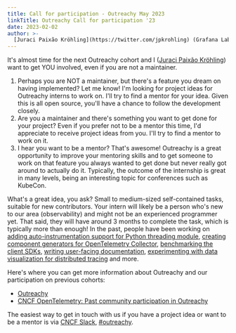 ```yaml
---
title: Call for participation - Outreachy May 2023
linkTitle: Outreachy Call for participation '23
date: 2023-02-02
author: >-
  [Juraci Paixão Kröhling](https://twitter.com/jpkrohling) (Grafana Labs)
---
```


It's almost time for the next Outreachy cohort and I
([Juraci Paixão Kröhling](https://twitter.com/jpkrohling)) want to get YOU
involved, even if you are not a maintainer.

1. Perhaps you are NOT a maintainer, but there's a feature you dream on having
   implemented? Let me know! I'm looking for project ideas for Outreachy interns
   to work on. I'll try to find a mentor for your idea. Given this is all open
   source, you'll have a chance to follow the development closely.
2. Are you a maintainer and there's something you want to get done for your
   project? Even if you prefer not to be a mentor this time, I'd appreciate to
   receive project ideas from you. I'll try to find a mentor to work on it.
3. I hear you want to be a mentor? That's awesome! Outreachy is a great
   opportunity to improve your mentoring skills and to get someone to work on
   that feature you always wanted to get done but never really got around to
   actually do it. Typically, the outcome of the internship is great in many
   levels, being an interesting topic for conferences such as KubeCon.

What's a great idea, you ask? Small to medium-sized self-contained tasks,
suitable for new contributors. Your intern will likely be a person who's new to
our area (observability) and might not be an experienced programmer yet. That
said, they will have around 3 months to complete the task, which is typically
more than enough! In the past, people have been working on
[adding auto-instrumentation support for Python threading module](https://www.outreachy.org/outreachy-december-2022-internship-round/communities/cncf-tracing/#add-auto-instrumentation-support-for-python-thread),
[creating component generators for OpenTelemetry Collector](https://www.outreachy.org/outreachy-december-2022-internship-round/communities/cncf-tracing/#create-a-component-generator),
[benchmarking the client SDKs](https://www.outreachy.org/december-2018-march-2019-outreachy-internships/communities/cncf-tracing/#create-a-set-of-performance-tests),
[writing user-facing documentation](https://www.outreachy.org/2018-may-august/communities/cncf-tracing/#convert-and-revise-documentation-for-opentracing-s),
[experimenting with data visualization for distributed tracing](https://www.outreachy.org/december-2019-to-march-2020-internship-round/communities/cncf-tracing/#research-alternative-data-visualizations-for-traci)
and more.

Here's where you can get more information about Outreachy and our participation
on previous cohorts:

- [Outreachy](https://www.outreachy.org/)
- [CNCF OpenTelemetry: Past community participation in Outreachy](https://www.outreachy.org/communities/cfp/cncf-tracing/)

The easiest way to get in touch with us if you have a project idea or want to be
a mentor is via [CNCF Slack](https://slack.cncf.io),
[#outreachy](https://cloud-native.slack.com/archives/C01SF4LCYK1).

